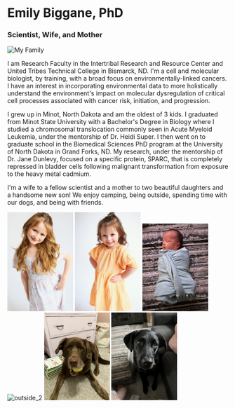 
# Emily Biggane, PhD

### Scientist, Wife, and Mother

<img src="New_Fam_of_5.jpg" alt="My Family" style="width:400px;">

I am Research Faculty in the Intertribal Research and Resource Center and United Tribes Technical College in Bismarck, ND. I'm a cell and molecular biologist, by training, with a broad focus on environmentally-linked cancers. I have an interest in incorporating environmental data to more holistically understand the environment's impact on molecular dysregulation of critical cell processes associated with cancer risk, initiation, and progression.

I grew up in Minot, North Dakota and am the oldest of 3 kids. I graduated from Minot State University with a Bachelor's Degree in Biology where I studied a chromosomal translocation commonly seen in Acute Myeloid Leukemia, under the mentorship of Dr. Heidi Super. I then went on to graduate school in the Biomedical Sciences PhD program at the University of North Dakota in Grand Forks, ND. My research, under the mentorship of Dr. Jane Dunlevy, focused on a specific protein, SPARC, that is completely repressed in bladder cells following malignant transformation from exposure to the heavy metal cadmium.

I'm a wife to a fellow scientist and a mother to two beautiful daughters and a handsome new son! We enjoy camping, being outside, spending time with our dogs, and being with friends.

<img src="img/141.JPG" alt="141" style="width:150px;"> <img src="img/101.JPG" alt="101" style="width:150px;"> <img src="img/Son.JPG" alt="Son" style="width:150px;"> <img src="img/outside_2.jpg" alt="outside_2" style="width:150px;"> <img src="Pup_1.JPG" alt="Pup_1" style="width:150px;"> <img src="Pup_2.JPG" alt="Pup_2" style="width:150px;">


